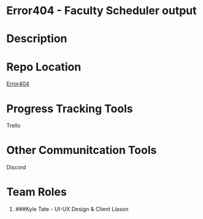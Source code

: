 # Error404 - Faculty Scheduler output

# Description

# Repo Location
[Error404](https://github.com/GGC-SD/Error404)

# Progress Tracking Tools
Trello

# Other Communitcation Tools
Discord

# Team Roles
1. ###Kyle Tate - UI-UX Design & Client Liason
